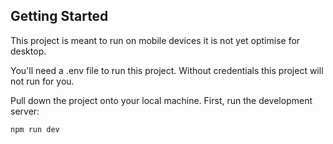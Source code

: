 ## Getting Started

This project is meant to run on mobile devices it is not yet optimise for desktop. 

You'll need a .env file to run this project. Without credentials this project will not run for you.

Pull down the project onto your local machine.
First, run the development server:

```bash
npm run dev
```
